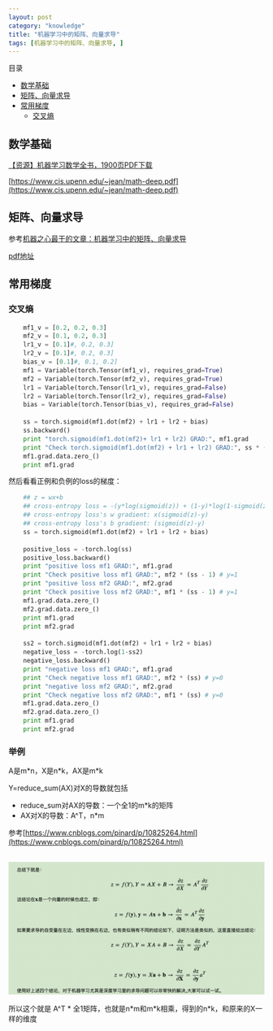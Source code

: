 ```yaml
---
layout: post
category: "knowledge"
title: "机器学习中的矩阵、向量求导"
tags: [机器学习中的矩阵、向量求导, ]
---
```


目录

<!-- TOC -->

- [数学基础](#数学基础)
- [矩阵、向量求导](#矩阵向量求导)
- [常用梯度](#常用梯度)
    - [交叉熵](#交叉熵)

<!-- /TOC -->

## 数学基础

[【资源】机器学习数学全书，1900页PDF下载](https://mp.weixin.qq.com/s/v1OMpDUaGqVA5gyoculeuQ)

[https://www.cis.upenn.edu/~jean/math-deep.pdf](https://www.cis.upenn.edu/~jean/math-deep.pdf)

## 矩阵、向量求导

参考[机器之心最干的文章：机器学习中的矩阵、向量求导](https://mp.weixin.qq.com/s?__biz=MzA3MzI4MjgzMw==&mid=2650737481&idx=1&sn=10e82e52991eb87170e22109857c3dec&chksm=871acf37b06d4621aabc409f95c72f935670c8595f274d62bf5283fdf275f052f29b73c27ab0&mpshare=1&scene=1&srcid=0207pDzvA7Kk5C3JAPj19P1a&pass_ticket=SeHiwrhprfhEeBDsE1XoKKgiqXKD0hs5Oyunmf09XE%2BrWYKA98pvhGxAVGX75FF1#rd)

[pdf地址](https://daiwk.github.io/assets/matrix+vector+derivatives+for+machine+learning.pdf)

## 常用梯度

### 交叉熵

```python
    mf1_v = [0.2, 0.2, 0.3]
    mf2_v = [0.1, 0.2, 0.3]
    lr1_v = [0.1]#, 0.2, 0.3]
    lr2_v = [0.1]#, 0.2, 0.3]
    bias_v = [0.1]#, 0.1, 0.2]
    mf1 = Variable(torch.Tensor(mf1_v), requires_grad=True)
    mf2 = Variable(torch.Tensor(mf2_v), requires_grad=True)
    lr1 = Variable(torch.Tensor(lr1_v), requires_grad=False)
    lr2 = Variable(torch.Tensor(lr2_v), requires_grad=False)
    bias = Variable(torch.Tensor(bias_v), requires_grad=False)

    ss = torch.sigmoid(mf1.dot(mf2) + lr1 + lr2 + bias) 
    ss.backward()
    print "torch.sigmoid(mf1.dot(mf2)+ lr1 + lr2) GRAD:", mf1.grad
    print "Check torch.sigmoid(mf1.dot(mf2) + lr1 + lr2) GRAD:", ss * (1 - ss) * mf2
    mf1.grad.data.zero_()
    print mf1.grad
```

然后看看正例和负例的loss的梯度：

```python
    ## z = wx+b
    ## cross-entropy loss = -(y*log(sigmoid(z)) + (1-y)*log(1-sigmoid(z)))
    ## cross-entropy loss's w gradient: x(sigmoid(z)-y)
    ## cross-entropy loss's b gradient: (sigmoid(z)-y)
    ss = torch.sigmoid(mf1.dot(mf2) + lr1 + lr2 + bias) 

    positive_loss = -torch.log(ss)
    positive_loss.backward()
    print "positive loss mf1 GRAD:", mf1.grad
    print "Check positive loss mf1 GRAD:", mf2 * (ss - 1) # y=1
    print "positive loss mf2 GRAD:", mf2.grad
    print "Check positive loss mf2 GRAD:", mf1 * (ss - 1) # y=1
    mf1.grad.data.zero_()
    mf2.grad.data.zero_()
    print mf1.grad
    print mf2.grad

    ss2 = torch.sigmoid(mf1.dot(mf2) + lr1 + lr2 + bias)
    negative_loss = -torch.log(1-ss2)
    negative_loss.backward()
    print "negative loss mf1 GRAD:", mf1.grad
    print "Check negative loss mf1 GRAD:", mf2 * (ss) # y=0
    print "negative loss mf2 GRAD:", mf2.grad
    print "Check negative loss mf2 GRAD:", mf1 * (ss) # y=0
    mf1.grad.data.zero_()
    mf2.grad.data.zero_()
    print mf1.grad
    print mf2.grad
```

### 举例

A是m\*n，X是n\*k，AX是m\*k

Y=reduce_sum(AX)对X的导数就包括

+ reduce_sum对AX的导数：一个全1的m\*k的矩阵
+ AX对X的导数：A^T，n\*m

参考[https://www.cnblogs.com/pinard/p/10825264.html](https://www.cnblogs.com/pinard/p/10825264.html)

<html>
<br/>

<img src='../assets/matrix-qiudao.png' style='max-height: 400px'/>
<br/>

</html>

所以这个就是 A^T \* 全1矩阵，也就是n\*m和m\*k相乘，得到的n\*k，和原来的X一样的维度